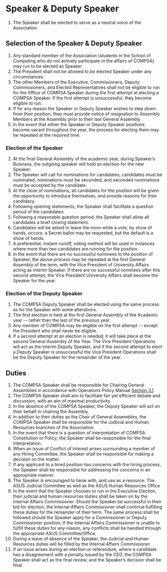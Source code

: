 # Speaker & Deputy Speaker

1. The Speaker shall be elected to serve as a neutral voice of the Association

## Selection of the Speaker & Deputy Speaker

1. Any standard member of the Association (students in the School of Computing
   who do not actively participate in the affairs of COMPSA) may run to be
   elected as Speaker
2. The President shall not be allowed to be elected Speaker under any
   circumstances. 
3. The other Members of the Executive, Commissioners, Deputy Commissioners, and
   Elected Representatives shall not be eligible to run for the Office of
   COMPSA Speaker during the first attempt at electing a COMPSA Speaker. If the
   first attempt is unsuccessful, they become eligible to run.
4. If for any reason the Speaker or Deputy Speaker wishes to step down from
   their position, they must provide notice of resignation to Assembly Members
   at the Assembly prior to their last General Assembly. 
5. In the event that either the Speaker or Deputy Speaker positions become
   vacant throughout the year, the process for electing them may be repeated at
   the required time.

### Election of the Speaker

1. At the final General Assembly of the academic year, during Speaker’s
   Business, the outgoing speaker will hold an election for the new Speaker. 
2. The Speaker will call for nominations for candidates; candidates must be
   nominated, nominations must be seconded, and seconded nominations must be
   accepted by the candidate. 
3. At the close of nominations, all candidates for the position will be given
   the opportunity to introduce themselves, and provide reasons for their
   candidacy. 
4. Following opening statements, the Speaker shall facilitate a question period
   of the candidates. 
5. Following a reasonable question period, the Speaker shall allow all
   candidates a brief closing statement. 
6. Candidates will be asked to leave the room while a vote, by show of hands,
   occurs; a Secret ballot may be requested, but the default is a show of
   hands. 
7. A preferential, instant-runoff, voting method will be used in instances
   where more than two candidates are running for the position.
8. In the event that there are no successful nominees to the position of
   Speaker, the above process may be repeated at the first General Assembly of
   the term, with the Vice President of University Affairs acting as interim
   Speaker. If there are no successful nominees after this second attempt, the
   Vice President University Affairs shall become the Speaker for the year.

### Election of the Deputy Speaker

1. The COMPSA Deputy Speaker shall be elected using the same process as for the
   Speaker with some alterations.
2. The first election is held at the first General Assembly of the Academic
   year -- rather than the last of the previous year. 
3. Any member of COMPSA may be eligible on the first attempt -- except the
   President who shall never be eligible. 
4. If a second attempt at an election is needed, it will take place at the
   second General Assembly of the Year. The Vice President Operations will act
   as the interim Deputy Speaker, and if the second attempt to elect a Deputy
   Speaker is unsuccessful the Vice President Operations shall be the Deputy
   Speaker for the remainder of the year.

## Duties 

1. The COMPSA Speaker shall be responsible for Chairing General Assemblies in
   accordance with Operations Policy Manual [Section 3.1](). 
2. The COMPSA Speaker shall aim to facilitate fair yet efficient debate and
   discussion, with an aim of maximal productivity. 
3. In the absence of the COMPSA Speaker, the Deputy Speaker will act on their
   behalf in chairing the Assembly.
4. In addition to their duties as the Chair of General Assemblies, the COMPSA
   Speaker shall be responsible for the Judicial and Human Resources branches
   of the Association. 
5. In the event that there is a question of interpretation of COMPSA
   Constitution or Policy, the Speaker shall be responsible for the final
   interpretation. 
6. When an issue of Conflict of Interest arises surrounding a member of any
   Hiring Committee, the Speaker shall be responsible for making a decision on
   the matter. 
7. If any applicant to a hired position has concerns with the hiring process,
   the Speaker shall be responsible for addressing the concerns in an
   appropriate manner. 
8. The Speaker is encouraged to liaise with, and use as a resource: The ASUS
   Judicial Committee as well as the ASUS Human Resources Office 
9. In the event that the Speaker chooses to run in the Executive Election,
   their judicial and human resources duties shall be taken on by the Internal
   Affairs Commissioner. Should the Speaker be successful in their bid for
   election, the Internal Affairs Commissioner shall continue fulfilling these
   duties for the remainder of their term. The same process shall be followed
   should the Speaker apply for a Commissioner or Deputy Commissioner position;
   If the Internal Affairs Commissioner is unable to fulfill these duties for
   any reason, any conflicts shall be handled through the appropriate ASUS
   Committee/Office. 
0. During a leave of absence of the Speaker, the Judicial and Human
   Resources duties will be filled by the Internal Affairs Commissioner. 
1. If an issue arises during an election or referendum, where a candidate has a
   disagreement with a penalty issued by the CEO, the COMPSA Speaker shall act
   as the final review, and the Speaker’s decision shall be final.

